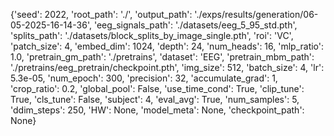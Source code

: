 {'seed': 2022, 'root_path': './', 'output_path': './exps/results/generation/06-05-2025-16-14-36', 'eeg_signals_path': './datasets/eeg_5_95_std.pth', 'splits_path': './datasets/block_splits_by_image_single.pth', 'roi': 'VC', 'patch_size': 4, 'embed_dim': 1024, 'depth': 24, 'num_heads': 16, 'mlp_ratio': 1.0, 'pretrain_gm_path': './pretrains', 'dataset': 'EEG', 'pretrain_mbm_path': './pretrains/eeg_pretrain/checkpoint.pth', 'img_size': 512, 'batch_size': 4, 'lr': 5.3e-05, 'num_epoch': 300, 'precision': 32, 'accumulate_grad': 1, 'crop_ratio': 0.2, 'global_pool': False, 'use_time_cond': True, 'clip_tune': True, 'cls_tune': False, 'subject': 4, 'eval_avg': True, 'num_samples': 5, 'ddim_steps': 250, 'HW': None, 'model_meta': None, 'checkpoint_path': None}
